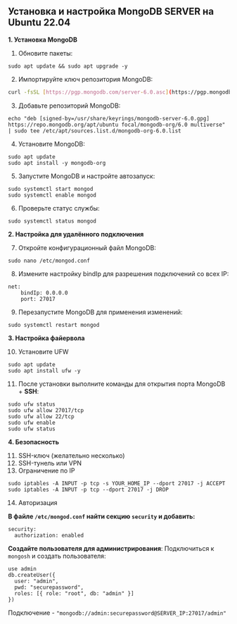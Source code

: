 ﻿## Установка и настройка MongoDB SERVER на Ubuntu 22.04

**1. Установка MongoDB** 

1.  Обновите пакеты:
```
sudo apt update && sudo apt upgrade -y
```
    
2.  Импортируйте ключ репозитория MongoDB: 
``` bash
curl -fsSL [https://pgp.mongodb.com/server-6.0.asc](https://pgp.mongodb.com/server-6.0.asc) | sudo gpg --dearmor -o /usr/share/keyrings/mongodb-server-6.0.gpg
```
    
3.  Добавьте репозиторий MongoDB: 
```
echo "deb [signed-by=/usr/share/keyrings/mongodb-server-6.0.gpg] https://repo.mongodb.org/apt/ubuntu focal/mongodb-org/6.0 multiverse" | sudo tee /etc/apt/sources.list.d/mongodb-org-6.0.list
```
    
4.  Установите MongoDB:
```
sudo apt update 
sudo apt install -y mongodb-org
```
    
5.  Запустите MongoDB и настройте автозапуск: 
```
sudo systemctl start mongod 
sudo systemctl enable mongod
```
    
6.  Проверьте статус службы: 
```
sudo systemctl status mongod
```
    
 **2. Настройка для удалённого подключения**

7.  Откройте конфигурационный файл MongoDB: 
```
sudo nano /etc/mongod.conf
```

8.  Измените настройку bindIp для разрешения подключений со всех IP: 
```
net: 
	bindIp: 0.0.0.0 
	port: 27017
```
9.  Перезапустите MongoDB для применения изменений:
``` 
sudo systemctl restart mongod
 ```
    
**3. Настройка файервола**

10. Установите UFW
```
sudo apt update
sudo apt install ufw -y
 ```
 11. После установки выполните команды для открытия порта MongoDB + **SSH**:
```
sudo ufw status
sudo ufw allow 27017/tcp
sudo ufw allow 22/tcp
sudo ufw enable
sudo ufw status
```
**4.  Безопасность** 

11. SSH-ключ (желательно несколько)
12. SSH-тунель или VPN
13. Ограничение по IP 
```
sudo iptables -A INPUT -p tcp -s YOUR_HOME_IP --dport 27017 -j ACCEPT
sudo iptables -A INPUT -p tcp --dport 27017 -j DROP
```
14. Авторизация

**В файле `/etc/mongod.conf` найти секцию `security` и добавить:**
```
security:
  authorization: enabled
```
**Создайте пользователя для администрирования**:
Подключиться к `mongosh` и создать пользователя:
```
use admin
db.createUser({
  user: "admin",
  pwd: "securepassword",
  roles: [{ role: "root", db: "admin" }]
})
```

Подключение - `"mongodb://admin:securepassword@SERVER_IP:27017/admin"`
